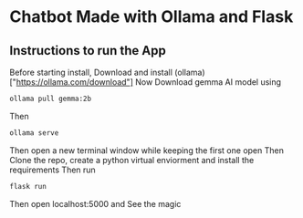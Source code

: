 # Chatbot Made with Ollama and Flask
## Instructions to run the App
Before starting install, Download and install (ollama)["https://ollama.com/download"]
Now Download gemma AI model using
```bash
ollama pull gemma:2b
```
Then
```bash
ollama serve
```
Then open a new terminal window while keeping the first one open
Then Clone the repo, create a python virtual enviorment and install the requirements
Then run
```bash
flask run
```
Then open localhost:5000 and See the magic
